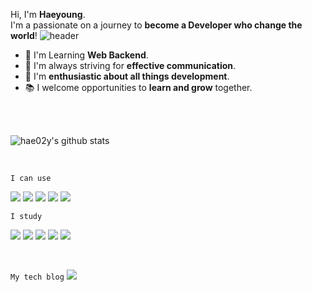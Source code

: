 
Hi, I'm **Haeyoung**.  
I'm a passionate on a journey to **become a Developer who change the world**!
![header](https://capsule-render.vercel.app/api?type=rect&color=gradient&height=1)
- 🌱 I'm Learning **Web Backend**.
- 💬 I'm always striving for **effective communication**.
- 🚀 I'm **enthusiastic about all things development**.
- 📚 I welcome opportunities to **learn and grow** together.
 
</br>
</br>


![hae02y's github stats](https://github-readme-stats.vercel.app/api?username=hae02y&show_icons=true)

</br>

`I can use`
<p>
<img src="https://img.shields.io/badge/spring-6DB33F?style=flat&logo=spring&logoColor=white"/>
<img src="https://img.shields.io/badge/springboot-6DB33F?style=flat&logo=springboot&logoColor=white"/>
<img src="https://img.shields.io/badge/spring_security-6DB33F?style=flat&logo=springboot&logoColor=white"/>
 <img src="https://img.shields.io/badge/java-007396?style=flat-square&logo=java&logoColor=white"/>
<img src="https://img.shields.io/badge/MySQL-4479A1?style=flat-square&logo=MySQL&logoColor=white"/>
</p>

`I study`
<p>
  <img src="https://img.shields.io/badge/linux-FCC624?style=flat&logo=linux&logoColor=white">
  <img src="https://img.shields.io/badge/Docker-2496ED?style=flat-square&logo=Docker&logoColor=white"/>
  <img src="https://img.shields.io/badge/Amazon AWS-232F3E?style=flat-square&logo=amazonaws&logoColor=white"/>
  <img src="https://img.shields.io/badge/Python-3776AB?style=flat-square&logo=Python&logoColor=white"/>
  <img src="https://img.shields.io/badge/JavaScript-F7DF1E?style=flat-square&logo=javascript&logoColor=white"/>
</p>
<br/>


`My tech blog`
<img src="https:https://togll.tistory.com/?style=flat-square&logo=blog&logoColor=white">





